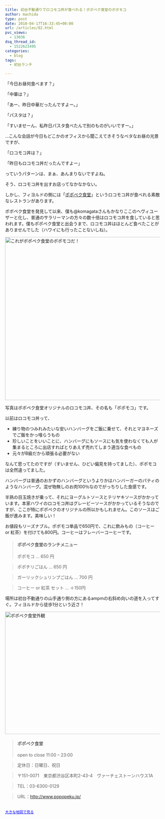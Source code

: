 ```yaml
---
title: 初台不動通りでロコモコ丼が食べれる！ポポペク食堂のポポモコ
author: machida
type: post
date: 2010-04-17T16:33:45+00:00
url: /articles/82.html
pvc_views:
  - 13036
dsq_thread_id:
  - 1522623495
categories:
  - blog
tags:
  - 初台ランチ

---
```

「今日お昼何食べます？」

「中華は？」
  
「あー、昨日中華だったんですよー。」

「パスタは？」
  
「すいませーん、私昨日パスタ食べたんで別のものがいいですー。」

…こんな会話が今日もどこかのオフィスから聞こえてきそうなベタなお昼の光景ですが、

「ロコモコ丼は？」
  
「昨日もロコモコ丼だったんですよー」

っていうパターンは、まぁ、あんまりないですよね。
  
そう、ロコモコ丼を出すお店ってなかなかない。

しかし、フィヨルドの側には「[ポポペク食堂][1]」というロコモコ丼が食べれる素敵なレストランがあります。

ポポペク食堂を発見して以来、僕も@komagataさんもかなりここのヘヴィユーザーと化し、普通のサラリーマンの方々の数十倍はロコモコ丼を食していると思われます。僕もポポペク食堂と出会うまで、ロコモコ丼はほとんど食べたことがありませんでした（ハワイにも行ったことないしね）。

<p class="center">
  <a href="http://fjord.jp/wp-content/uploads/2010/04/popomoko.jpg"><img src="http://fjord.jp/wp-content/uploads/2010/04/popomoko-530x529.jpg" alt="これがポポペク食堂のポポモコだ！" title="これがポポペク食堂のポポモコだ！" width="530" height="529" class="alignnone size-medium wp-image-90" /></a>
</p>

写真はポポペク食堂オリジナルのロコモコ丼、その名も「ポポモコ」です。

以前はロコモコ丼って、

  * 練り物のつみれみたいな安いハンバーグをご飯に乗せて、それとマヨネーズでご飯をかっ喰らうもの
  * 珍しいことをいいことに、ハンバーグにもソースにも気を使わなくても人が集まるところに出店すればとりあえず売れてしまう適当な食べもの
  * 元々がB級だから頑張る必要がない

なんて思ってたのですが（すいません、ひどい偏見を持ってました）、ポポモコは全然違ってました。

ハンバーグは普通のおかずのハンバーグというよりかはハンバーガーのパティのようなハンバーグ。混ぜ物無しのお肉100％なのでがっちりした食感です。
  
半熟の目玉焼きが乗って、それにヨーグルトソースとテリヤキソースがかかっています。本家ハワイのロコモコ丼はグレービーソースがかかっているそうなのですが、ここが特にポポペクのオリジナルの所以かもしれません。このソースはご飯が進みます。美味しい！

お値段もリーズナブル。ポポモコ単品で650円で、これに飲みもの（コーヒー or 紅茶）を付けても800円。コーヒーはフレーバーコーヒーです。

> #### ポポペク食堂のランチメニュー
> 
> ポポモコ … 650 円
  
> ポポチリごはん … 650 円
  
> ガーリックシュリンプごはん … 700 円
  
> コーヒー or 紅茶 セット … ＋150円 

場所は初台不動通りの山手通り側の方にあるampmの右斜め向いの道を入ってすぐ。フィヨルドから徒歩1分という近さ！

<p class="center">
  <a href="http://fjord.jp/wp-content/uploads/2010/04/popopeku.jpg"><img src="http://fjord.jp/wp-content/uploads/2010/04/popopeku-530x397.jpg" alt="ポポペク食堂外観" title="ポポペク食堂外観" width="530" height="397" class="alignnone size-medium wp-image-95" /></a>
</p>

> #### ポポペク食堂
> 
> open to close 11:00 &#8211; 23:00
  
> 定休日：日曜日、祝日
  
> 〒151-0071　東京都渋谷区本町2-43-4　ヴァーチェストーンハウス1A
  
> TEL：03-6300-0129
  
> URL：<http://www.popopeku.jp/> 

<p class="center">
  <br /><small><a href="http://maps.google.co.jp/maps?f=q&source=embed&hl=ja&geocode=&q=%E6%9D%B1%E4%BA%AC%E9%83%BD%E6%B8%8B%E8%B0%B7%E5%8C%BA%E6%9C%AC%E7%94%BA2-43-4&sll=35.684211,139.683008&sspn=0.007442,0.013797&gl=jp&brcurrent=3,0x6018f32f3966ddff:0x1c173a260e459b4e,0&ie=UTF8&hq=&hnear=%E6%9D%B1%E4%BA%AC%E9%83%BD%E6%B8%8B%E8%B0%B7%E5%8C%BA%E6%9C%AC%E7%94%BA%EF%BC%92%E4%B8%81%E7%9B%AE%EF%BC%94%EF%BC%93%E2%88%92%EF%BC%94&ll=35.684115,139.685304&spn=0.003486,0.006437&z=17" style="color:#0000FF;text-align:left">大きな地図で見る</a></small>
</p>

 [1]: http://www.popopeku.jp/